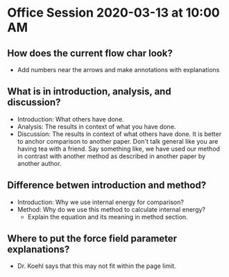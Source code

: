 # Office Session 2020-03-13 at 10:00 AM

## How does the current flow char look?
* Add numbers near the arrows and make annotations with explanations

## What is in introduction, analysis, and discussion?
* Introduction: What others have done.
* Analysis: The results in context of what you have done.
* Discussion: The results in context of what others have done. It is better to anchor comparison to another paper. Don't talk general like you are having tea with a friend. Say something like, we have used our method in contrast with another method as described in another paper by another author.

## Difference betwen introduction and method?
* Introduction: Why we use internal energy for comparison?
* Method: Why do we use this method to calculate internal energy?
  * Explain the equation and its meaning in method section.

## Where to put the force field parameter explanations?
* Dr. Koehl says that this may not fit within the page limit.
